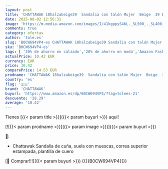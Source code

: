 ```yaml
---
layout: post
title: 'CHATTAWAK 18halzabeige39  Sandalia con talón Mujer  Beige  39 EU'
date: 2025-08-02 12:56:31
image: 'https://m.media-amazon.com/images/I/41kgppyS4bL._SL500_._SL400_.jpg'
comments: true
category: ofertas
author: 'tole.es'
slug: 'B0CW694VP4-es CHATTAWAK 18halzabeige39 Sandalia con talón Mujer Beige 39 EU'
sku: 'B0CW694VP4-es'
tags: [ '20% de ahorro en calzado','20% de ahorro en moda','Amazon Fashion Outlet','Arborist Merchandising Root','Moda','Moda Mujer','Prime Student -10% adicional en una selección de Moda','Sandalias de vestir para mujer','Sandalias y chanclas para mujer','Self Service','Special Features Stores','Womens Shoes','Zapatos para mujer','Zapatos: -10% adicional en una selección de Moda','c8538d25-3af9-48d3-aeff-5f3ce5572a36_0','c8538d25-3af9-48d3-aeff-5f3ce5572a36_2801','c8538d25-3af9-48d3-aeff-5f3ce5572a36_4801','c8538d25-3af9-48d3-aeff-5f3ce5572a36_8301','chattawak','sandalia','🇪🇸', ]
actualPrice: 10.42 EUR
currency: EUR
price: 10.42
comparePrice: 14.53 EUR
prodname: 'CHATTAWAK 18halzabeige39  Sandalia con talón Mujer  Beige  39 EU'
country: 'es'
flag: '🇪🇸'
brand: 'CHATTAWAK'
buyurl: 'https://www.amazon.es/dp/B0CW694VP4/?tag=tolees-21'
descuento: '28.29'
average: '10.42'
---
```


Tienes [{{< param title >}}]({{< param buyurl >}}) aqui!

[![{{< param prodname >}}]({{< param image >}})]({{< param buyurl >}})

🔎:

- Chattawak Sandalia de cuña, suela con muescas, correa superior estampada, plantilla de cuero

[🛒 Comprar!!!]({{< param buyurl >}})
{{<world>}}B0CW694VP4{{</world>}}
